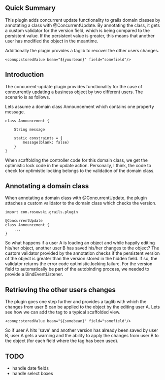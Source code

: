Quick Summary
--------
This plugin adds concurrent update functionality to grails domain classes by annotating a class with @ConcurrentUpdate.
By annotating the class, it gets a custom validator for the version field, which is being compared to the persistent
 value. If the persistent value is greater, this means that another user has modified the object in the meantime.

Additionally the plugin provides a taglib to recover the other users changes.

    <conup:storedValue bean="${yourbean}" field="somefield"/>

Introduction
--------
The concurrent-update plugin provides functionality for the case of concurrently updating a business object by two
different users. The scenario is as follows.

Lets assume a domain class Announcement which contains one property message.

    class Announcement {

        String message

        static constraints = {
            message(blank: false)
        }
    }

When scaffolding the controller code for this domain class, we get the optimistic lock code in the update action.
Personally, I think, the code to check for optimistic locking belongs to the validation of the domain class.

Annotating a domain class
--------
When annotating a domain class with @ConcurrentUpdate, the plugin attaches a custom validator to the domain class
which checks the version.

    import com.rosowski.grails.plugin

    @ConcurrentUpdate
    class Announcement {
        ...
    }

So what happens if a user A is loading an object and while happily editing his/her object, another user B has saved
his/her changes to the object? The custom validator provided by the annotation checks if the persistent version of the
object is greater than the version stored in the hidden field. If so, the validator returns the error code
optimistic.locking.failure. For the version field to automatically be part of the autobinding process, we needed to
provide a BindEventListener.

Retrieving the other users changes
--------
The plugin goes one step further and provides a taglib with which the changes from user B can be applied to the object
by the editing user A. Lets see how we can add the tag to a typical scaffolded view.

    <conup:storedValue bean="${somebean}" field="somefield"/>

So if user A hits 'save' and another version has already been saved by user B, user A gets a warning and the ability
to apply the changes from user B to the object (for each field where the tag has been used).

TODO
--------
- handle date fields
- handle select boxes